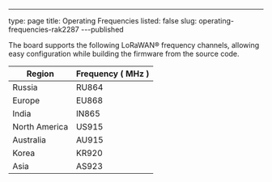 ---
type: page
title: Operating Frequencies
listed: false
slug: operating-frequencies-rak2287
---published

The board supports the following LoRaWAN® frequency channels, allowing easy configuration while building the firmware from the source code.

| **Region** | **Frequency ( MHz )** | 
| ---- | ---- | 
| Russia | RU864 | 
| Europe | EU868 | 
| India | IN865 | 
| North America | US915 | 
| Australia | AU915 | 
| Korea | KR920 | 
| Asia | AS923 | 


